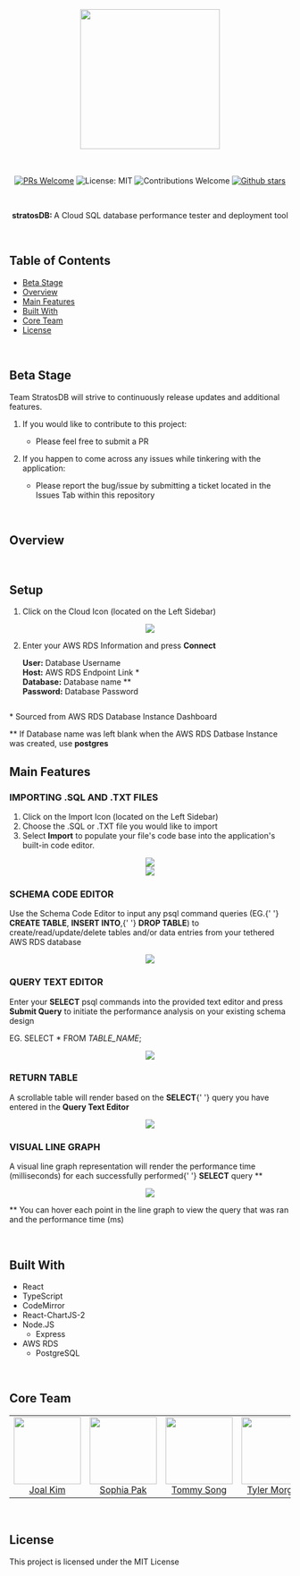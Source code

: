 <div align="center">

<img src="./client/assets/images/stratosdb_logo_black.png" width=250px>

<br>

<br>

<br>

[![PRs Welcome](https://img.shields.io/badge/PRs-welcome-brightgreen.svg)](https://github.com/oslabs-beta/StratosDB)
![License: MIT](https://img.shields.io/badge/License-MIT-orange.svg)
![Contributions Welcome](https://img.shields.io/badge/Contributions-welcome-blue.svg)
[![Github stars](https://img.shields.io/github/stars/oslabs-beta/StratosDB?style=social)](https://github.com/oslabs-beta/StratosDB)

<br>

<p><b>stratosDB: </b>A Cloud SQL database performance tester and deployment tool</p>

</div>

<br>

## Table of Contents

- <a href="https://github.com/oslabs-beta/StratosDB#beta-stage">Beta Stage</a>
- <a href="https://github.com/oslabs-beta/StratosDB#overview">Overview</a>
- <a href="https://github.com/oslabs-beta/StratosDB#main-features">Main Features</a>
- <a href="https://github.com/oslabs-beta/StratosDB#built-with">Built With</a>
- <a href="https://github.com/oslabs-beta/StratosDB#core-team">Core Team</a>
- <a href="https://github.com/oslabs-beta/StratosDB#license">License</a>

<br>

## Beta Stage

Team StratosDB will strive to continuously release updates and additional features.

1. If you would like to contribute to this project:

   - Please feel free to submit a PR

2. If you happen to come across any issues while tinkering with the application:
   - Please report the bug/issue by submitting a ticket located in the Issues Tab within this repository

<br>

## Overview

<br>

## Setup

1. Click on the Cloud Icon (located on the Left Sidebar)
<center>
	<img
		src="./client/assets/images/info-modal-cloud-icon.png"
	/>
</center>

2. Enter your AWS RDS Information and press <strong>Connect</strong>

   <strong>User:</strong> Database Username
   <br />
   <strong>Host:</strong> AWS RDS Endpoint Link \*
   <br />
   <strong>Database:</strong> Database name \*\*
   <br />
   <strong>Password:</strong> Database Password

<center>
	<img
		src="./client/assets/images/info-modal-cloud-modal.png"
		alt=""
	/>
</center>

\* Sourced from AWS RDS Database Instance Dashboard

\*\* If Database name was left blank when the AWS RDS Datbase Instance was created, use <strong>postgres</strong>

## Main Features

### IMPORTING .SQL AND .TXT FILES

1.  Click on the Import Icon (located on the Left Sidebar)
2.  Choose the .SQL or .TXT file you would like to import
3.  Select <strong>Import</strong> to populate your file's code base into the application's built-in code editor.

<center>
<img
	src="./client/assets/images/info-modal-upload-icon.png"
/>
	<br />
	<img
		src="./client/assets/images/info-modal-upload-modal.png"
	/>
</center>

### SCHEMA CODE EDITOR

Use the Schema Code Editor to input any psql command queries (EG.{' '}
<strong>CREATE TABLE</strong>, <strong>INSERT INTO</strong>,{' '}
<strong>DROP TABLE</strong>) to create/read/update/delete tables
and/or data entries from your tethered AWS RDS database

<center>
	<img
		src="./client/assets/images/info-modal-code-editor.png"
	/>
</center>

### QUERY TEXT EDITOR

Enter your <strong>SELECT</strong> psql commands into the provided
text editor and press <strong>Submit Query</strong> to initiate the
performance analysis on your existing schema design

EG. SELECT \* FROM <em>TABLE_NAME</em>;

<center>
<img
	src="./client/assets/images/info-modal-query-text-area.png"
/>
</center>

### RETURN TABLE

A scrollable table will render based on the <strong>SELECT</strong>{' '}
query you have entered in the <strong>Query Text Editor</strong>

<center>
<img
	src="./client/assets/images/info-modal-returned-table.png"
/>
</center>

### VISUAL LINE GRAPH

A visual line graph representation will render the performance time
(milliseconds) for each successfully performed{' '}
<strong>SELECT</strong> query \*\*

<center>
	<img
		src="./client/assets/images/info-modal-line-graph.png"
	/>
</center>

\*\* You can hover each point in the line graph to view the query
that was ran and the performance time (ms)

<br>

## Built With

- React
- TypeScript
- CodeMirror
- React-ChartJS-2
- Node.JS
  - Express
- AWS RDS
  - PostgreSQL

<br>

## Core Team

<div align="center">
<table>
<tr>
<td align="center">
<a href="https://github.com/joalk"><img src="./client/assets/images/joalk.png" width="120px"/></a>
<br>
<a href="https://github.com/joalk">Joal Kim</a>
</td>
<td align="center">
<a href="https://github.com/sophiapak"><img src="./client/assets/images/sophiapak.png" width="120px"/></a>
<br>
<a href="https://github.com/sophiapak">Sophia Pak</a>
</td>
<td align="center">
<a href="https://github.com/tysong24"><img src="./client/assets/images/tysong24.png" width="120px"/></a>
<br>
<a href="https://github.com/tysong24">Tommy Song</a>
</td>
<td align="center">
<a href="https://github.com/morgan562"><img src="./client/assets/images/morgan562.png" width="120px"/></a>
<br>
<a href="https://github.com/morgan562">Tyler Morgan</a>
</td>
</tr>
</table>
</div>

<br>

## License

This project is licensed under the MIT License

